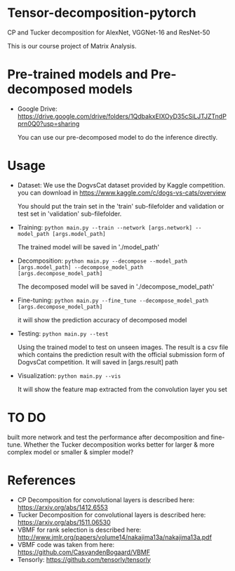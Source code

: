 # Tensor-decomposition-pytorch
CP and Tucker decomposition for AlexNet, VGGNet-16 and ResNet-50

This is our course project of Matrix Analysis. 

# Pre-trained models and Pre-decomposed models

- Google Drive: https://drive.google.com/drive/folders/1QdbakxEIXOyD35cSiLJTJZTndPprn0Q0?usp=sharing

  You can use our pre-decomposed model to do the inference directly.

# Usage

- Dataset:
We use the DogvsCat dataset provided by Kaggle competition. you can download in https://www.kaggle.com/c/dogs-vs-cats/overview

  You should put the train set in the 'train' sub-filefolder and validation or test set in 'validation' sub-filefolder.
- Training:
``python main.py --train --network [args.network] --model_path [args.model_path]``

  The trained model will be saved in './model_path'
- Decomposition:
``python main.py --decompose --model_path [args.model_path] --decompose_model_path [args.decompose_model_path]``

  The decomposed model will be saved in './decompose_model_path'

- Fine-tuning:
``python main.py --fine_tune --decompose_model_path [args.decompose_model_path]``

  it will show the prediction accuracy of decomposed model
  
- Testing:
``python main.py --test``

  Using the trained model to test on unseen images. The result is a csv file which contains the prediction result with the official submission form of DogvsCat competition. It will saved in [args.result] path

- Visualization:
``python main.py --vis``
  
  It will show the feature map extracted from the convolution layer you set
# TO DO

built more network and test the performance after decomposition and fine-tune. Whether the Tucker decomposition works better for larger & more complex model or smaller & simpler model? 
  
# References

- CP Decomposition for convolutional layers is described here: https://arxiv.org/abs/1412.6553
- Tucker Decomposition for convolutional layers is described here: https://arxiv.org/abs/1511.06530
- VBMF for rank selection is described here: http://www.jmlr.org/papers/volume14/nakajima13a/nakajima13a.pdf
- VBMF code was taken from here: https://github.com/CasvandenBogaard/VBMF
- Tensorly: https://github.com/tensorly/tensorly
